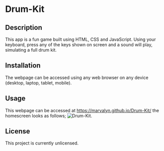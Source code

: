 # Drum-Kit

## Description
This app is a fun game built using HTML, CSS and JavaScript. Using your keyboard, press any of the keys shown on screen and a sound will play, simulating a full drum kit.

## Installation

The webpage can be accessed using any web browser on any device (desktop, laptop, tablet, mobile).

## Usage

This webpage can be accessed at https://marvalyn.github.io/Drum-Kit/ the homescreen looks as follows; ![Drum-Kit](./images/Drum-Kit%20page%20screenshot.png).

## License
This project is currently unlicensed.
